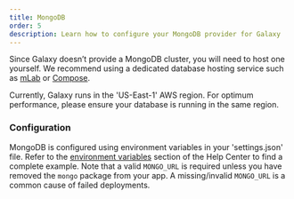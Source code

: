 ```yaml
---
title: MongoDB
order: 5
description: Learn how to configure your MongoDB provider for Galaxy
---
```


Since Galaxy doesn’t provide a MongoDB cluster, you will need to host one yourself. We recommend using a dedicated database hosting service such as [mLab](https://mongolab.com/) or [Compose](https://www.compose.io/).

Currently, Galaxy runs in the 'US-East-1' AWS region. For optimum performance, please ensure your database is running in the same region.


<h3 id="configuration">Configuration</h3>

MongoDB is configured using environment variables in your 'settings.json' file. Refer to the [environment variables](/environment-variables.html) section of the Help Center to find a complete example. Note that a valid `MONGO_URL` is required unless you have removed the `mongo` package from your app. A missing/invalid `MONGO_URL` is a common cause of failed deployments.
